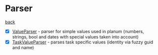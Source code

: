 # Parser
[back](../Planum.md)

- [x] [ValueParser](./ValueParser.cs) - parser for simple values used in planum (numbers, strings, bool and dates with special values taken into account)
- [x] [TaskValueParser](./TaskValueParser.cs) - parses task specific values (identity via fuzzy guid and name)
